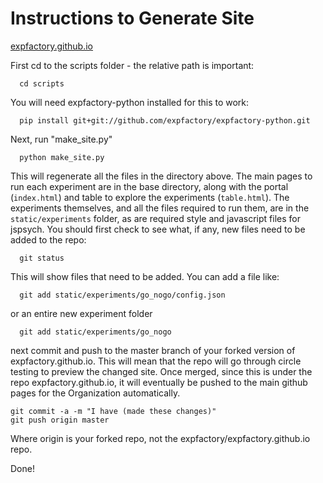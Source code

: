 # Instructions to Generate Site

[expfactory.github.io](http://expfactory.github.io)

First cd to the scripts folder - the relative path is important:

      cd scripts

You will need expfactory-python installed for this to work:


      pip install git+git://github.com/expfactory/expfactory-python.git


Next, run "make_site.py"


      python make_site.py


This will regenerate all the files in the directory above. The main pages to run each experiment are in the base directory, along with the portal (`index.html`) and table to explore the experiments (`table.html`). The experiments themselves, and all the files required to run them, are in the `static/experiments` folder, as are required style and javascript files for jspsych. You should first check to see what, if any, new files need to be added to the repo:

      git status

This will show files that need to be added. You can add a file like:

      git add static/experiments/go_nogo/config.json

or an entire new experiment folder

      git add static/experiments/go_nogo

next commit and push to the master branch of your forked version of expfactory.github.io. This will mean that the repo will go through circle testing to preview the changed site. Once merged, since this is under the repo expfactory.github.io, it will eventually be pushed to the main github pages for the Organization automatically. 

    git commit -a -m "I have (made these changes)"
    git push origin master

Where origin is your forked repo, not the expfactory/expfactory.github.io repo.

Done!
